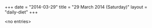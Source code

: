 +++
date = "2014-03-29"
title = "29 March 2014 (Saturday)"
layout = "daily-diet"
+++


\<no entries\>
